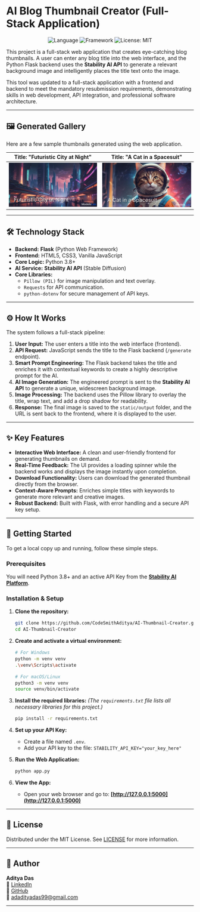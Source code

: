 # AI Blog Thumbnail Creator (Full-Stack Application)

<div align="center">

![Language](https://img.shields.io/badge/python-3.8+-blue.svg)
![Framework](https://img.shields.io/badge/Flask-2.3-black.svg)
![License: MIT](https://img.shields.io/badge/License-MIT-yellow.svg)

</div>

This project is a full-stack web application that creates eye-catching blog thumbnails. A user can enter any blog title into the web interface, and the Python Flask backend uses the **Stability AI API** to generate a relevant background image and intelligently places the title text onto the image.

This tool was updated to a full-stack application with a frontend and backend to meet the mandatory resubmission requirements, demonstrating skills in web development, API integration, and professional software architecture.

---

## 🖼️ Generated Gallery

Here are a few sample thumbnails generated using the web application.

| Title: "Futuristic City at Night" | Title: "A Cat in a Spacesuit" |
| :----------------------------------------------------------: | :----------------------------------------------------------: |
| <img src="./static/output/thumbnail_1751086819.png" width="400"> | <img src="./static/output/thumbnail_1751085511.png" width="400"> |

---

## 🛠️ Technology Stack

-   **Backend:** **Flask** (Python Web Framework)
-   **Frontend:** HTML5, CSS3, Vanilla JavaScript
-   **Core Logic:** Python 3.8+
-   **AI Service:** **Stability AI API** (Stable Diffusion)
-   **Core Libraries:**
    -   `Pillow (PIL)` for image manipulation and text overlay.
    -   `Requests` for API communication.
    -   `python-dotenv` for secure management of API keys.

---

## ⚙️ How It Works

The system follows a full-stack pipeline:

1.  **User Input:** The user enters a title into the web interface (frontend).
2.  **API Request:** JavaScript sends the title to the Flask backend (`/generate` endpoint).
3.  **Smart Prompt Engineering:** The Flask backend takes the title and enriches it with contextual keywords to create a highly descriptive prompt for the AI.
4.  **AI Image Generation:** The engineered prompt is sent to the **Stability AI API** to generate a unique, widescreen background image.
5.  **Image Processing:** The backend uses the Pillow library to overlay the title, wrap text, and add a drop shadow for readability.
6.  **Response:** The final image is saved to the `static/output` folder, and the URL is sent back to the frontend, where it is displayed to the user.

---

## ✨ Key Features

-   **Interactive Web Interface:** A clean and user-friendly frontend for generating thumbnails on demand.
-   **Real-Time Feedback:** The UI provides a loading spinner while the backend works and displays the image instantly upon completion.
-   **Download Functionality:** Users can download the generated thumbnail directly from the browser.
-   **Context-Aware Prompts:** Enriches simple titles with keywords to generate more relevant and creative images.
-   **Robust Backend:** Built with Flask, with error handling and a secure API key setup.

---

## 🚀 Getting Started

To get a local copy up and running, follow these simple steps.

### Prerequisites

You will need Python 3.8+ and an active API Key from the **[Stability AI Platform](https://platform.stability.ai/)**.

### Installation & Setup

1.  **Clone the repository:**
    ```bash
    git clone https://github.com/CodeSmithAditya/AI-Thumbnail-Creator.git
    cd AI-Thumbnail-Creator
    ```

2.  **Create and activate a virtual environment:**
    ```bash
    # For Windows
    python -m venv venv
    .\venv\Scripts\activate
    ```

    ```bash
    # For macOS/Linux
    python3 -m venv venv
    source venv/bin/activate
    ```

3.  **Install the required libraries:**
    *(The `requirements.txt` file lists all necessary libraries for this project.)*
    ```bash
    pip install -r requirements.txt
    ```

4.  **Set up your API Key:**
    -   Create a file named `.env`.
    -   Add your API key to the file: `STABILITY_API_KEY="your_key_here"`

5.  **Run the Web Application:**
    ```bash
    python app.py
    ```

6.  **View the App:**
    -   Open your web browser and go to: **[http://127.0.0.1:5000](http://127.0.0.1:5000)**

---

## 📄 License

Distributed under the MIT License. See [LICENSE](./LICENSE) for more information.

---

## 👤 Author

**Aditya Das**   
🔗 [LinkedIn](https://www.linkedin.com/in/adadityadas)  
🐙 [GitHub](https://github.com/CodeSmithAditya)  
📧 [adadityadas99@gmail.com](mailto:adadityadas99@gmail.com)

---